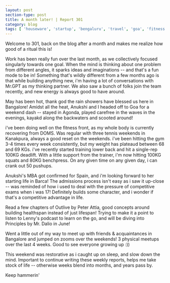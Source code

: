 ```yaml
---
layout: post
section-type: post
title: A month later! | Report 301
category: blog
tags: [ 'houseware', 'startup', 'bengaluru', 'travel', 'goa', 'fitness' ]
---
```


Welcome to 301, back on the blog after a month and makes me realize how good of a ritual this is!

Work has been really fun over the last month, as we collectively focused singularly towards one goal. When the mind is thinking about one problem from different angles, it sparks ideas and imaginations -- and that's a fun mode to be in! Something that's wildly different from a few months ago is that while building anything new, i'm having a lot of conversations with Mr.GPT as my thinking partner. We also saw a bunch of folks join the team recently, and new energy is always good to have around. 

May has been hot, thank god the rain showers have blessed us here in Bangalore! Amidst all the heat, Anukshi and I headed off to Goa for a weekend dash -- stayed in Agonda, played carefree in the waves in the evenings, kayakd along the backwaters and scooted around! 

i've been doing well on the fitness front, as my whole body is currently recovering from DOMS. Was regular with three tennis weekends in Kanakpura, always a good reset on the weekends. i've been hitting the gym 3-4 times every week consistently, but my weight has plateaud between 68 and 69 KGs. i've recently started training lower back and hit a single-rep 100KG deadlift. With a little support from the trainer, i'm now hitting 100KG squats and 80KG benchpress. On any given time on any given day, i can crank out 50 pushups. 

Anukshi's MBA got confirmed for Spain, and i'm looking forward to her starting life in Barca! The admissions process isn't easy as i saw it up-close -- was reminded of how i used to deal with the pressure of competitive exams when i was 17! Definitely builds some character, and i wonder if that's a competitive advantage in life.

Read a few chapters of Outlive by Peter Attia, good concepts around building healthspan instead of just lifespan! Trying to make it a point to listen to Lenny's podcast to learn on the go, and will be diving into Principles by Mr. Dalio in June!

Went a little out of my way to meet up with friends & acquaintances in Bangalore and jumped on zooms over the weekends! 3 physical meetups over the last 4 weeks. Good to see everyone growing up :))

This weekend was restorative as i caught up on sleep, and slow down the mind. Important to continue writing these weekly reports, helps me take stock of life -- otherwise weeks blend into months, and years pass by.

Keep hammerin'